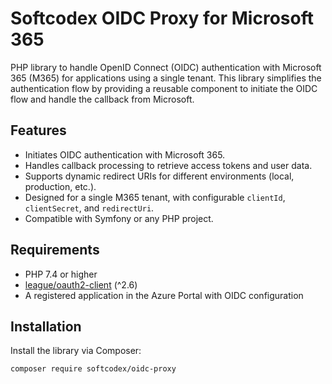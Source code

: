 # Softcodex OIDC Proxy for Microsoft 365

PHP library to handle OpenID Connect (OIDC) authentication with Microsoft 365 (M365) for applications using a single tenant. This library simplifies the authentication flow by providing a reusable component to initiate the OIDC flow and handle the callback from Microsoft.

## Features
- Initiates OIDC authentication with Microsoft 365.
- Handles callback processing to retrieve access tokens and user data.
- Supports dynamic redirect URIs for different environments (local, production, etc.).
- Designed for a single M365 tenant, with configurable `clientId`, `clientSecret`, and `redirectUri`.
- Compatible with Symfony or any PHP project.

## Requirements
- PHP 7.4 or higher
- [league/oauth2-client](https://github.com/thephpleague/oauth2-client) (^2.6)
- A registered application in the Azure Portal with OIDC configuration

## Installation

Install the library via Composer:

```bash
composer require softcodex/oidc-proxy
